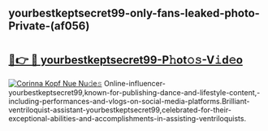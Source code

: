 ## yourbestkeptsecret99-only-fans​-leaked-photo​-Private-(af056)


# <h2><a href="https://mediaupload.pro?title=yourbestkeptsecret99&ref=git">🔗👉 🔴 yourbestkeptsecret99-P𝚑ot𝚘𝚜-V𝚒d𝚎o</a></h2>

[![Corinna Kopf Nue Nu𝚍e𝚜](https://i.imgur.com/0qMVB7G.gif)](https://mediaupload.pro?title=yourbestkeptsecret99&ref=git)
Online-influencer-yourbestkeptsecret99,known-for-publishing-dance-and-lifestyle-content,-including-performances-and-vlogs-on-social-media-platforms.Brilliant-ventriloquist-assistant-yourbestkeptsecret99,celebrated-for-their-exceptional-abilities-and-accomplishments-in-assisting-ventriloquists.  
